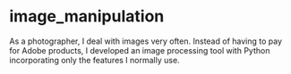 # image_manipulation
As a photographer, I deal with images very often. Instead of having to pay for Adobe products, I developed an image processing tool with Python incorporating only the features I normally use.
